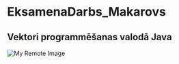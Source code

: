 # EksamenaDarbs_Makarovs
## Vektori programmēšanas valodā Java
![My Remote Image](https://static.vecteezy.com/system/resources/previews/020/488/252/original/java-icon-vector.jpg)
